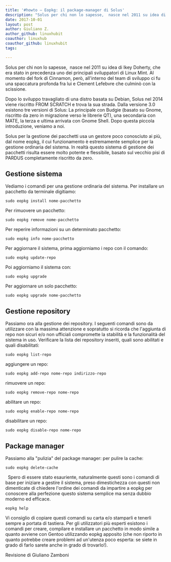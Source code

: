 ```yaml
---
title: '#howto – Eopkg: il package-manager di Solus'
description: "Solus per chi non lo sapesse,  nasce nel 2011 su idea di Ikey Doherty, che era stato in precedenza uno dei.."
date: 2017-10-01
layout: post
author: Giuliano Z.
author_github: linuxhubit
coauthor: linuxhub
coauthor_github: linuxhubit
tags:

---
```

Solus per chi non lo sapesse,  nasce nel 2011 su idea di Ikey Doherty, che era stato in precedenza uno dei principali sviluppatori di Linux Mint. Al momento del fork di Cinnamon, però, all'interno del team di sviluppo ci fu una spaccatura profonda fra lui e Clement Lefebvre che culminò con la scissione.

Dopo lo sviluppo travagliato di una distro basata su Debian, Solus nel 2014 viene riscritto FROM SCRATCH e trova la sua strada. Dalla versione 3.0 esistono tre versioni di Solus: La principale con Budgie (basato su Gnome, riscritto da zero in migrazione verso le librerie QT), una secondaria con MATE, la terza e ultima arrivata con Gnome Shell. Dopo questa piccola introduzione, veniamo a noi.

Solus per la gestione dei pacchetti usa un gestore poco conosciuto ai più, dal nome eopkg, il cui funzionamento è estremamente semplice per la gestione ordinaria del sistema. In realtà questo sistema di gestione dei pacchetti risulta essere molto potente e flessibile, basato sul vecchio pisi di PARDUS completamente riscritto da zero.

## Gestione sistema

Vediamo i comandi per una gestione ordinaria del sistema. Per installare un pacchetto da terminale digitiamo:

    sudo eopkg install nome-pacchetto

Per rimuovere un pacchetto:

    sudo eopkg remove nome-pacchetto

Per reperire informazioni su un determinato pacchetto:

    sudo eopkg info nome-pacchetto

Per aggiornare il sistema, prima aggiorniamo i repo con il comando:

    sudo eopkg update-repo

Poi aggiorniamo il sistema con:

    sudo eopkg upgrade

Per aggiornare un solo pacchetto:

    sudo eopkg upgrade nome-pacchetto

## Gestione repository

Passiamo ora alla gestione dei repository. I seguenti comandi sono da utilizzare con la massima attenzione e sopratutto si ricorda che l'aggiunta di repo non sicuri e/o non ufficiali compromette la stabilità e la funzionalità del sistema in uso. Verificare la lista dei repository inseriti, quali sono abilitati e quali disabilitati:

    sudo eopkg list-repo

aggiungere un repo:

    sudo eopkg add-repo nome-repo indirizzo-repo

rimuovere un repo:

    sudo eopkg remove-repo nome-repo

abilitare un repo:

    sudo eopkg enable-repo nome-repo

disabilitare un repo:

    sudo eopkg disable-repo nome-repo

## Package manager

Passiamo alla "pulizia" del package manager: per pulire la cache:

    sudo eopkg delete-cache

  Spero di essere stato esauriente, naturalmente questi sono i comandi di base per iniziare a gestire il sistema, preso dimestichezza con questi non dimenticate di chiedere l'ordine dei comandi da impartire a eopkg per conoscere alla perfezione questo sistema semplice ma senza dubbio moderno ed efficace.

    eopkg help

Vi consiglio di copiare questi comandi su carta e/o stamparli e tenerli sempre a portata di tastiera. Per gli utilizzatori più esperti esistono i comandi per creare, compilare e installare un pacchetto in modo simile a quanto avviene con Gentoo utilizzando eopkg apposito (che non riporto in quanto potrebbe creare problemi ad un'utenza poco esperta: se siete in grado di farlo sarete anche in grado di trovarlo!).  

Revisione di Giuliano Zamboni